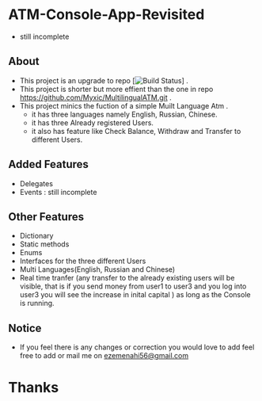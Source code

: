 # ATM-Console-App-Revisited
 * still incomplete
 ## About
 * This project is an upgrade to repo [![Build Status](https://github.com/Myxic/MultilingualATM.git)] .
 * This project is  shorter but more effient than the one in repo https://github.com/Myxic/MultilingualATM.git .
 * This project minics the fuction of a simple Muilt Language Atm .
    * it has three languages namely English, Russian, Chinese.
    * it has three Already registered Users.
    * it also has feature like Check Balance, Withdraw and Transfer to different Users.

## Added Features
* Delegates
* Events : still incomplete

## Other Features
* Dictionary
* Static methods 
* Enums
* Interfaces for the three different Users
* Multi Languages(English, Russian and Chinese)
* Real time tranfer (any transfer to the already existing users will be visible, that is if you send money from user1 to user3 and you log into user3 you will see the increase in inital capital  ) as long as the Console is running. 


## Notice
* If you feel there is any changes or correction you would love to add feel free to add or mail me on ezemenahi56@gmail.com 

# Thanks 

